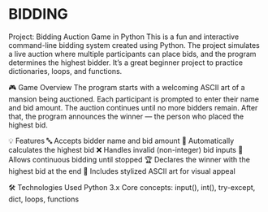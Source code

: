 # BIDDING

Project: Bidding Auction Game in Python
This is a fun and interactive command-line bidding system created using Python. The project simulates a live auction where multiple participants can place bids, and the program determines the highest bidder. It’s a great beginner project to practice dictionaries, loops, and functions.

🎮 Game Overview
The program starts with a welcoming ASCII art of a mansion being auctioned. Each participant is prompted to enter their name and bid amount. The auction continues until no more bidders remain. After that, the program announces the winner — the person who placed the highest bid.

💡 Features
🔤 Accepts bidder name and bid amount
🧠 Automatically calculates the highest bid
❌ Handles invalid (non-integer) bid inputs
🔁 Allows continuous bidding until stopped
🏆 Declares the winner with the highest bid at the end
🎨 Includes stylized ASCII art for visual appeal

🛠️ Technologies Used
Python 3.x
Core concepts: input(), int(), try-except, dict, loops, functions
